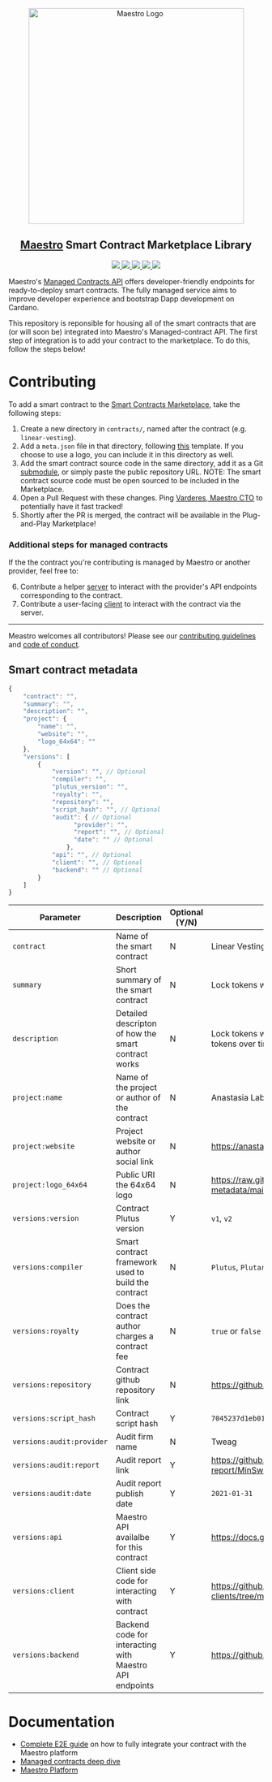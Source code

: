<p align="center">
  <a href="https://www.gomaestro.org/">
    <img src="https://www.gomaestro.org/logos/LandingLogos/DarkLogo.svg" alt="Maestro Logo" width="425" />
  </a>
  <h2 align="center"><a href="https://www.gomaestro.org/">Maestro</a> Smart Contract Marketplace Library</h2>
  <p align="center">
    <a href="https://docs.gomaestro.org/docs/ManagedContracts/Introduction">
      <img src="https://img.shields.io/badge/-Docs-blue?style=flat-square&logo=semantic-scholar&logoColor=white" />
    </a>
    <a href="./LICENSE">
      <img src="https://img.shields.io/github/license/maestro-org/smart-contracts?style=flat-square&label=License" />
    </a>
    <a href="./CONTRIBUTING.md">
      <img src="https://img.shields.io/badge/PRs-welcome-brightgreen.svg?style=flat-square" />
    </a>
    <a href="https://twitter.com/GoMaestroOrg">
      <img src="https://img.shields.io/badge/-%40GoMaestroOrg-F3F1EF?style=flat-square&logo=twitter&logoColor=1D9BF0" />
    </a>
    <a href="https://discord.gg/ES2rDhBJt3">
      <img src="https://img.shields.io/badge/-Discord-414EEC?style=flat-square&logo=discord&logoColor=white" />
    </a>
  </p>
</p>

Maestro's [Managed Contracts API](https://docs.gomaestro.org/docs/ManagedContracts/Introduction) offers developer-friendly endpoints for ready-to-deploy smart contracts. The fully managed service aims to improve developer experience and bootstrap Dapp development on Cardano.

This repository is reponsible for housing all of the smart contracts that are (or will soon be) integrated into Maestro's Managed-contract API. The first step of integration is to add your contract to the marketplace. To do this, follow the steps below!

# Contributing
To add a smart contract to the [Smart Contracts Marketplace](https://www.gomaestro.org/smart-contracts), take the following steps:
1. Create a new directory in `contracts/`, named after the contract (e.g. `linear-vesting`).
2. Add a `meta.json` file in that directory, following [this](contracts/meta_template.json) template. If you choose to use a logo, you can include it in this directory as well.
3. Add the smart contract source code in the same directory, add it as a Git [submodule](https://github.blog/2016-02-01-working-with-submodules/), or simply paste the public repository URL. NOTE: The smart contract source code must be open sourced to be included in the Marketplace.
4. Open a Pull Request with these changes. Ping [Varderes, Maestro CTO](https://linktr.ee/varderes_maestro) to potentially have it fast tracked!
5. Shortly after the PR is merged, the contract will be available in the Plug-and-Play Marketplace!

### Additional steps for managed contracts
If the the contract you're contributing is managed by Maestro or another provider, feel free to:

6. Contribute a helper [server](https://github.com/maestro-org/smart-contract-servers) to interact with the provider's API endpoints corresponding to the contract.
7. Contribute a user-facing [client](https://github.com/maestro-org/smart-contract-clients) to interact with the contract via the server.

---

Meastro welcomes all contributors! Please see our [contributing guidelines](CONTRIBUTING.md) and [code of conduct](CODE_OF_CONDUCT.md).

## Smart contract metadata

```js
{
    "contract": "",
    "summary": "",
    "description": "",
    "project": {
        "name": "",
        "website": "",
        "logo_64x64": ""
    },
    "versions": [
        {
            "version": "", // Optional
            "compiler": "",
            "plutus_version": "",
            "royalty": "",
            "repository": "",
            "script_hash": "", // Optional
            "audit": { // Optional
                  "provider": "",
                  "report": "", // Optional
                  "date": "" // Optional
                },
            "api": "", // Optional
            "client": "", // Optional
            "backend": "" // Optional
        }
    ]
}
```


| Parameter   | Description | Optional (Y/N) | Example     |
| ----------- | ----------- | -------------- | ----------- |
| `contract` | Name of the smart contract | N | Linear Vesting |
| `summary` | Short summary of the smart contract | N | Lock tokens with a linear vesting schedule |
| `description` | Detailed descripton of how the smart contract works | N | Lock tokens with a linear vesting schedule and control the release of tokens over time |
| `project:name` | Name of the project or author of the contract |  N | Anastasia Labs |
| `project:website`  |  Project website or author social link | N | https://anastasialabs.com/ |
| `project:logo_64x64` | Public URI the 64x64 logo | N | https://raw.githubusercontent.com/maestro-org/ispo-metadata/main/maestro-preprod/maestro-logo64x64.png |
| `versions:version` |  Contract Plutus version | Y | `v1`, `v2` |
| `versions:compiler` | Smart contract framework used to build the contract  | N | `Plutus`, `Plutarch`, `Aiken` |
| `versions:royalty` |  Does the contract author charges a contract fee  | N | `true` or `false` |
| `versions:repository` | Contract github repository link | N | https://github.com/Anastasia-Labs/direct-offer/ |
| `versions:script_hash` | Contract script hash  | Y | `7045237d1eb0199c84dffe58fe6df7dc5d255eb4d418e4146d5721f8` |
| `versions:audit:provider` | Audit firm name  | N | Tweag |
| `versions:audit:report` | Audit report link  | Y | https://github.com/CatspersCoffee/contracts/blob/main/dex/audit-report/MinSwap-Jan31.pdf |
| `versions:audit:date` | Audit report publish date  | Y | `2021-01-31` |
| `versions:api` | Maestro API availalbe for this contract  | Y | https://docs.gomaestro.org/ManagedContracts/LinearVesting/Introduction |
| `versions:client` | Client side code for interacting with contract | Y |  https://github.com/maestro-org/smart-contract-clients/tree/main/src/stories/LinearVesting |
| `versions:backend` |  Backend code for interacting with Maestro API endpoints | Y | https://github.com/maestro-org/smart-contract-servers/linear-vesting |

# Documentation
* [Complete E2E guide](TBD) on how to fully integrate your contract with the Maestro platform
* [Managed contracts deep dive](https://docs.gomaestro.org/docs/ManagedContracts/Introduction)
* [Maestro Platform](https://docs.gomaestro.org/)
